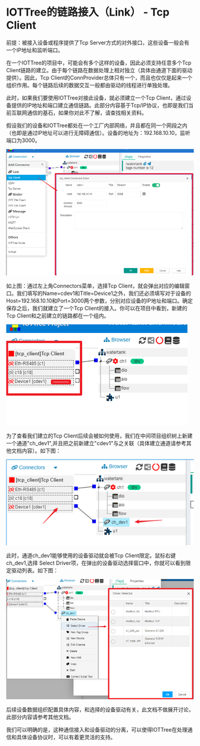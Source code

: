 IOTTree的链路接入（Link） - Tcp Client
==


前提：被接入设备或程序提供了Tcp Server方式的对外接口，这些设备一般会有一个IP地址和监听端口。

在一个IOTTree的项目中，可能会有多个这样的设备，因此必须支持任意多个Tcp Client链路的建立。由于每个链路在数据处理上相对独立（具体由通道下面的驱动提供）。因此，Tcp Client的ConnProvider总体只有一个，而且也仅仅是起来一个组织作用。每个链路后续的数据交互一般都由驱动的线程进行单独处理。

此时，如果我们要使用IOTTree对接此设备，就必须建立一个Tcp Client，通过设备提供的IP地址和端口建立通信链路。此部分内容基于Tcp/IP协议，也即是我们当前互联网通信的基石，如果你对此不了解，请查找相关资料。

假设我们的设备和IOTTree都处在一个工厂内部网络，并且都在同一个网段之内（也即是通过IP地址可以进行无障碍通信）。设备的地址为：192.168.10.10，监听端口为3000。



<img src="../img/conn/c004.png">


如上图：通过左上角Connectors菜单，选择Tcp Client，就会弹出对应的编辑窗口。我们填写的Name=cdev1和Title=Device1之外，我们还必须填写对于设备的Host=192.168.10.10和Port=3000两个参数，分别对应设备的IP地址和端口。确定保存之后，我们就建立了一个Tcp Client的接入。你可以在项目中看到，新建的Tcp Client和之前建立的链路都在一个组内。



<img src="../img/conn/c005.png">


为了查看我们建立的Tcp Client后续会被如何使用，我们在中间项目组织树上新建一个通道"ch_dev1",并且把之前新建立"cdev1"与之关联（具体建立通道请参考其他文档内容）。如下图：



<img src="../img/conn/c006.png">


此时，通道ch_dev1能够使用的设备驱动就会被Tcp Client限定。鼠标右键ch_dev1,选择 Select Driver项，在弹出的设备驱动选择窗口中，你就可以看到限定驱动列表。如下图：



<img src="../img/conn/c007.png">


后续设备数据组织配置具体内容，和选择的设备驱动有关，此文档不做展开讨论，此部分内容请参考其他文档。

我们可以明确的是，这种通信接入和设备驱动的分离，可以使得IOTTree在处理通信和具体设备协议时，可以有着更灵活的支持。




